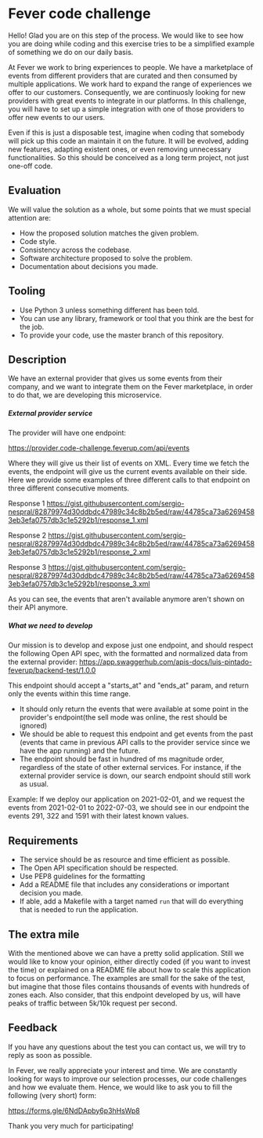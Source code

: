 # Fever code challenge

Hello! Glad you are on this step of the process. We would like to see how you are doing while coding and this exercise
tries to be a simplified example of something we do on our daily basis.

At Fever we work to bring experiences to people. We have a marketplace of events from different providers that are
curated and then consumed by multiple applications. We work hard to expand the range of experiences we offer to our customers.
Consequently, we are continuosly looking for new providers with great events to integrate in our platforms. 
In this challenge, you will have to set up a simple integration with one of those providers to offer new events to our users.

Even if this is just a disposable test, imagine when coding that somebody will pick up this code an maintain it on
the future. It will be evolved, adding new features, adapting existent ones, or even removing unnecessary functionalities.
So this should be conceived as a long term project, not just one-off code.

## Evaluation
We will value the solution as a whole, but some points that we must special attention are:
- How the proposed solution matches the given problem.
- Code style.
- Consistency across the codebase.
- Software architecture proposed to solve the problem.
- Documentation about decisions you made.

## Tooling
- Use Python 3 unless something different has been told.
- You can use any library, framework or tool that you think are the best for the job.
- To provide your code, use the master branch of this repository.

## Description
We have an external provider that gives us some events from their company, and we want to integrate them on the Fever
marketplace, in order to do that, we are developing this microservice.

##### External provider service
The provider will have one endpoint:

https://provider.code-challenge.feverup.com/api/events

Where they will give us their list of events on XML. Every time we fetch the events,
the endpoint will give us the current events available on their side. Here we provide some examples of three different
calls to that endpoint on three different consecutive moments.

Response 1
https://gist.githubusercontent.com/sergio-nespral/82879974d30ddbdc47989c34c8b2b5ed/raw/44785ca73a62694583eb3efa0757db3c1e5292b1/response_1.xml

Response 2
https://gist.githubusercontent.com/sergio-nespral/82879974d30ddbdc47989c34c8b2b5ed/raw/44785ca73a62694583eb3efa0757db3c1e5292b1/response_2.xml

Response 3
https://gist.githubusercontent.com/sergio-nespral/82879974d30ddbdc47989c34c8b2b5ed/raw/44785ca73a62694583eb3efa0757db3c1e5292b1/response_3.xml

As you can see, the events that aren't available anymore aren't shown on their API anymore.

##### What we need to develop
Our mission is to develop and expose just one endpoint, and should respect the following Open API spec, with
the formatted and normalized data from the external provider:
https://app.swaggerhub.com/apis-docs/luis-pintado-feverup/backend-test/1.0.0

This endpoint should accept a "starts_at" and "ends_at" param, and return only the events within this time range.
- It should only return the events that were available at some point in the provider's endpoint(the sell mode was online, the rest should be ignored)
- We should be able to request this endpoint and get events from the past (events that came in previous API calls to the provider service since we have the app running) and the future.
- The endpoint should be fast in hundred of ms magnitude order, regardless of the state of other external services. For instance, if the external provider service is down, our search endpoint should still work as usual.

Example: If we deploy our application on 2021-02-01, and we request the events from 2021-02-01 to 2022-07-03, we should
see in our endpoint the events 291, 322 and 1591 with their latest known values. 

## Requirements
- The service should be as resource and time efficient as possible.
- The Open API specification should be respected.
- Use PEP8 guidelines for the formatting
- Add a README file that includes any considerations or important decision you made.
- If able, add a Makefile with a target named `run` that will do everything that is needed to run the application.

## The extra mile
With the mentioned above we can have a pretty solid application. Still we would like to know your opinion, either 
directly coded (if you want to invest the time) or explained on a README file about how to scale this application
to focus on performance. The examples are small for the sake of the test, but imagine that those files contains
thousands of events with hundreds of zones each. Also consider, that this endpoint developed by us, will have peaks
of traffic between 5k/10k request per second.

## Feedback
If you have any questions about the test you can contact us, we will try to reply as soon as possible.

In Fever, we really appreciate your interest and time. We are constantly looking for ways to improve our selection processes,
our code challenges and how we evaluate them. Hence, we would like to ask you to fill the following (very short) form:

https://forms.gle/6NdDApby6p3hHsWp8

Thank you very much for participating!